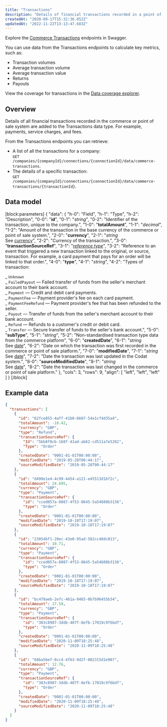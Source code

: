 ```yaml
---
title: "Transactions"
description: "Details of financial transactions recorded in a point of sale or commerce system"
createdAt: "2020-09-17T15:32:36.052Z"
updatedAt: "2022-11-22T13:13:47.683Z"
---
```


Explore the <a className="external" href="https://api.codat.io/swagger/index.html#/CommerceTransactions" target="_blank">Commerce Transactions</a> endpoints in Swagger.

You can use data from the Transactions endpoints to calculate key metrics, such as:

- Transaction volumes
- Average transaction volume
- Average transaction value
- Returns
- Payouts

View the coverage for transactions in the <a className="external" href="https://knowledge.codat.io/supported-features/commerce?view=tab-by-data-type&dataType=commerce-transactions" target="_blank">Data coverage explorer</a>.

## Overview

Details of all financial transactions recorded in the commerce or point of sale system are added to the Transactions data type. For example, payments, service charges, and fees.

From the Transactions endpoints you can retrieve:

- A list of all the transactions for a company:  
  `GET /companies/{companyId}/connections/{connectionId}/data/commerce-transactions`.
- The details of a specific transaction:  
  `GET /companies/{companyId}/connections/{connectionId}/data/commerce-transactions/{transactionId}`.

## Data model

[block:parameters]
{
"data": {
"h-0": "Field",
"h-1": "Type",
"h-2": "Description",
"0-0": "**id**",
"0-1": "_string_",
"0-2": "Identifier of the transaction, unique to the company.",
"1-0": "**totalAmount**",
"1-1": "_decimal_",
"1-2": "Amount of the transaction in the base currency of the commerce or point of sale system.",
"2-0": "**currency**",
"2-1": "_string_  
See [currency](https://docs.codat.io/docs/datamodel-shared-currency)",
"2-2": "Currency of the transaction.",
"3-0": "**transactionSourceRef**",
"3-1": "_[reference type](https://docs.codat.io/docs/datamodel-commerce-referencetypes#section-transactionsourceref)_",
"3-2": "Reference to an event that triggered a new transaction linked to the original, or source, transaction. For example, a card payment that pays for an order will be linked to that order.",
"4-0": "**type**",
"4-1": "_string_",
"4-2": "Types of transaction:

_ `Unknown`  
_ `FailedPayout` — Failed transfer of funds from the seller's merchant account to their bank account.  
_ `Payment` — Credit and debit card payments.  
_ `PaymentFee` — Payment provider's fee on each card payment.  
_ `PaymentFeeRefund` — Payment provider's fee that has been refunded to the seller.  
_ `Payout` — Transfer of funds from the seller's merchant account to their bank account.  
_ `Refund` — Refunds to a customer's credit or debit card.  
_ `Transfer` — Secure transfer of funds to the seller's bank account.",
"5-0": "**subType**",
"5-1": "_string_",
"5-2": "Non-standardised transaction type data from the commerce platform",
"6-0": "**createdDate**",
"6-1": "_string_  
See [date](https://docs.codat.io/docs/datamodel-shared-date)",
"6-2": "Date on which the transaction was first recorded in the commerce or point of sale platform.",
"7-0": "**modifiedDate**",
"7-1": "_string_  
See [date](https://docs.codat.io/docs/datamodel-shared-date)",
"7-2": "Date the transaction was last updated in the Codat system.",
"8-0": "**sourceModifiedDate**",
"8-1": "_string_  
See [date](https://docs.codat.io/docs/datamodel-shared-date)",
"8-2": "Date the transaction was last changed in the commerce or point of sale platform."
},
"cols": 3,
"rows": 9,
"align": [
"left",
"left",
"left"
]
}
[/block]

## Example data

```json
{
  "transactions": [
    {
      "id": "62fce855-4aff-41b0-8607-54e1cf4d35a4",
      "totalAmount": -18.42,
      "currency": "GBP",
      "type": "Refund",
      "transactionSourceRef": {
        "Id": "5bb8f0cb-168f-41ad-ab62-cd511a7e5282",
        "Type": "Order"
      },
      "createdDate": "0001-01-01T00:00:00",
      "modifiedDate": "2019-05-28T00:44:17",
      "sourceModifiedDate": "2019-05-28T00:44:17"
    },
    {
      "id": "d499e1e4-4c99-4454-a121-e45513d1bf2c",
      "totalAmount": 24.695,
      "currency": "GBP",
      "type": "Payment",
      "transactionSourceRef": {
        "id": "cced057a-8087-4f53-8645-5a54608b3136",
        "type": "Order"
      },
      "createdDate": "0001-01-01T00:00:00",
      "modifiedDate": "2019-10-18T17:19:07",
      "sourceModifiedDate": "2019-10-18T17:19:07"
    },
    {
      "id": "23054bf1-20ec-43e0-95ad-582cc48dc013",
      "totalAmount": 10.71,
      "currency": "GBP",
      "type": "Payment",
      "transactionSourceRef": {
        "id": "cced057a-8087-4f53-8645-5a54608b3136",
        "type": "Order"
      },
      "createdDate": "0001-01-01T00:00:00",
      "modifiedDate": "2019-10-18T17:19:07",
      "sourceModifiedDate": "2019-10-18T17:19:07"
    },
    {
      "id": "bc478aeb-2e7c-461a-9465-0b7b96455b34",
      "totalAmount": 17.59,
      "currency": "GBP",
      "type": "Payment",
      "transactionSourceRef": {
        "id": "383c8987-3ddb-407f-8efb-17019c9f6bdf",
        "type": "Order"
      },
      "createdDate": "0001-01-01T00:00:00",
      "modifiedDate": "2020-11-09T18:25:48",
      "sourceModifiedDate": "2020-11-09T18:25:48"
    },
    {
      "id": "68ba5bef-0cc4-4f63-9d2f-002315d1e907",
      "totalAmount": 12.76,
      "currency": "GBP",
      "type": "Payment",
      "transactionSourceRef": {
        "id": "383c8987-3ddb-407f-8efb-17019c9f6bdf",
        "type": "Order"
      },
      "createdDate": "0001-01-01T00:00:00",
      "modifiedDate": "2020-11-09T18:25:48",
      "sourceModifiedDate": "2020-11-09T18:25:48"
    }
  ]
}
```
